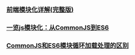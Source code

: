 ### [前端模块化详解(完整版)](https://juejin.im/post/5c17ad756fb9a049ff4e0a62#heading-7)
### [一览js模块化：从CommonJS到ES6](https://juejin.im/post/5c2053bd6fb9a049f23cc315)
### [CommonJS和ES6模块循环加载处理的区别](https://juejin.im/post/5c22f5696fb9a049e412bce6)
